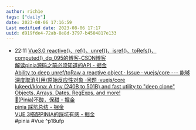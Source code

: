 ```yaml
---
author: rich1e
tags: ["daily"]
date: 2023-08-06 17:16:59
Last modified date: 2023-08-06 17:17
uuid: d919fde4-72ab-8e8d-3797-b4504817e133
---
```


- 22:11 [Vue3.0 reactive()、ref()、unref()、isref()、toRefs()、computed()_dq_095的博客-CSDN博客](https://blog.csdn.net/qq_37968920/article/details/115544694)<br>[解读pinia源码之前必须知道的API - 掘金](https://juejin.cn/post/7124279061035089927#heading-7)<br>[Ability to deep unref/toRaw a reactive object · Issue · vuejs/core --- 能够深度取消引用/原始反应性对象 ·问题 ·vuejs/core](https://github.com/vuejs/core/issues/5303)<br>[lukeed/klona: A tiny (240B to 501B) and fast utility to "deep clone" Objects, Arrays, Dates, RegExps, and more!](https://github.com/lukeed/klona)<br>[🍍(Pinia)不酸，保甜 - 掘金](https://juejin.cn/post/7207848485856100410?utm_source=gold_browser_extension)<br>[pinia 踩坑总结 - 掘金](https://juejin.cn/post/7072949714089410574)<br>[VUE 3搭配PINIA的踩坑有感 - 掘金](https://juejin.cn/post/7084495619036807199)<br>#pinia #Vue ^p18ufp
